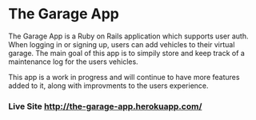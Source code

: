 # The Garage App

The Garage App is a Ruby on Rails application which supports user auth. When logging 
in or signing up, users can add vehicles to their virtual garage. The main goal 
of this app is to simpily store and keep track of a maintenance log for the users 
vehicles.

This app is a work in progress and will continue to have more features added to it, 
along with improvments to the users experience. 

### Live Site http://the-garage-app.herokuapp.com/